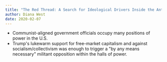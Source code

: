 ```yaml
---
title: "The Red Thread: A Search for Ideological Drivers Inside the Anti-Trump Conspiracy"
author: Diana West
date: 2020-02-07
---
```


- Communist-aligned government officials occupy many positions of power in the U.S.
- Trump's lukewarm support for free-market capitalism and against socialism/collectivism was enough to trigger a "by any means necessary" militant opposition within the halls of power.
